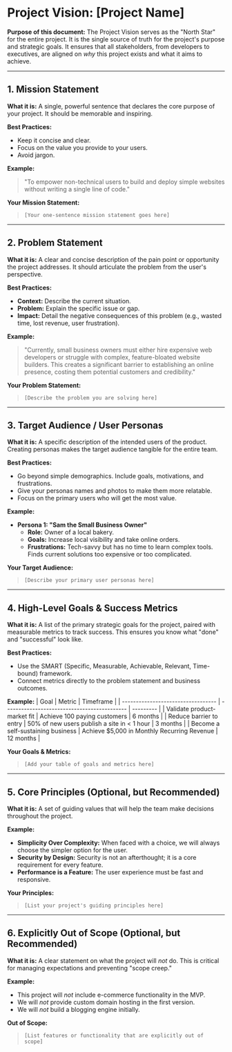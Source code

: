 # Project Vision: [Project Name]

**Purpose of this document:** The Project Vision serves as the "North Star" for the entire project. It is the single source of truth for the project's purpose and strategic goals. It ensures that all stakeholders, from developers to executives, are aligned on *why* this project exists and what it aims to achieve.

---

## 1. Mission Statement

**What it is:** A single, powerful sentence that declares the core purpose of your project. It should be memorable and inspiring.

**Best Practices:**
*   Keep it concise and clear.
*   Focus on the value you provide to your users.
*   Avoid jargon.

**Example:**
> "To empower non-technical users to build and deploy simple websites without writing a single line of code."

**Your Mission Statement:**
> `[Your one-sentence mission statement goes here]`

---

## 2. Problem Statement

**What it is:** A clear and concise description of the pain point or opportunity the project addresses. It should articulate the problem from the user's perspective.

**Best Practices:**
*   **Context:** Describe the current situation.
*   **Problem:** Explain the specific issue or gap.
*   **Impact:** Detail the negative consequences of this problem (e.g., wasted time, lost revenue, user frustration).

**Example:**
> "Currently, small business owners must either hire expensive web developers or struggle with complex, feature-bloated website builders. This creates a significant barrier to establishing an online presence, costing them potential customers and credibility."

**Your Problem Statement:**
> `[Describe the problem you are solving here]`

---

## 3. Target Audience / User Personas

**What it is:** A specific description of the intended users of the product. Creating personas makes the target audience tangible for the entire team.

**Best Practices:**
*   Go beyond simple demographics. Include goals, motivations, and frustrations.
*   Give your personas names and photos to make them more relatable.
*   Focus on the primary users who will get the most value.

**Example:**
*   **Persona 1: "Sam the Small Business Owner"**
    *   **Role:** Owner of a local bakery.
    *   **Goals:** Increase local visibility and take online orders.
    *   **Frustrations:** Tech-savvy but has no time to learn complex tools. Finds current solutions too expensive or too complicated.

**Your Target Audience:**
> `[Describe your primary user personas here]`

---

## 4. High-Level Goals & Success Metrics

**What it is:** A list of the primary strategic goals for the project, paired with measurable metrics to track success. This ensures you know what "done" and "successful" look like.

**Best Practices:**
*   Use the SMART (Specific, Measurable, Achievable, Relevant, Time-bound) framework.
*   Connect metrics directly to the problem statement and business outcomes.

**Example:**
| Goal                               | Metric                                       | Timeframe |
| ---------------------------------- | -------------------------------------------- | --------- |
| Validate product-market fit        | Achieve 100 paying customers                 | 6 months  |
| Reduce barrier to entry            | 50% of new users publish a site in < 1 hour  | 3 months  |
| Become a self-sustaining business  | Achieve $5,000 in Monthly Recurring Revenue  | 12 months |

**Your Goals & Metrics:**
> `[Add your table of goals and metrics here]`

---

## 5. Core Principles (Optional, but Recommended)

**What it is:** A set of guiding values that will help the team make decisions throughout the project.

**Example:**
*   **Simplicity Over Complexity:** When faced with a choice, we will always choose the simpler option for the user.
*   **Security by Design:** Security is not an afterthought; it is a core requirement for every feature.
*   **Performance is a Feature:** The user experience must be fast and responsive.

**Your Principles:**
> `[List your project's guiding principles here]`

---

## 6. Explicitly Out of Scope (Optional, but Recommended)

**What it is:** A clear statement on what the project will *not* do. This is critical for managing expectations and preventing "scope creep."

**Example:**
*   This project will *not* include e-commerce functionality in the MVP.
*   We will *not* provide custom domain hosting in the first version.
*   We will *not* build a blogging engine initially.

**Out of Scope:**
> `[List features or functionality that are explicitly out of scope]`
